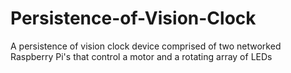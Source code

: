 # Persistence-of-Vision-Clock
A persistence of vision clock device comprised of two networked Raspberry Pi's that control a motor and a rotating array of LEDs
